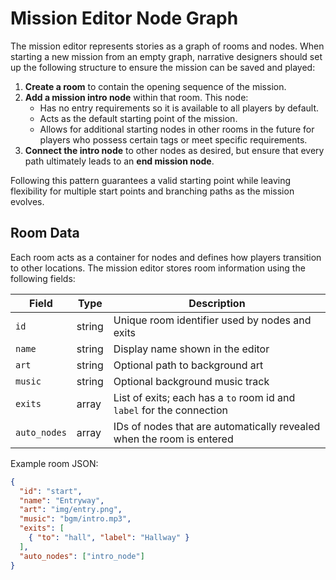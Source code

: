 # Mission Editor Node Graph

The mission editor represents stories as a graph of rooms and nodes. When starting a new mission from an empty graph, narrative designers should set up the following structure to ensure the mission can be saved and played:

1. **Create a room** to contain the opening sequence of the mission.
2. **Add a mission intro node** within that room. This node:
   - Has no entry requirements so it is available to all players by default.
   - Acts as the default starting point of the mission.
   - Allows for additional starting nodes in other rooms in the future for players who possess certain tags or meet specific requirements.
3. **Connect the intro node** to other nodes as desired, but ensure that every path ultimately leads to an **end mission node**.

Following this pattern guarantees a valid starting point while leaving flexibility for multiple start points and branching paths as the mission evolves.

## Room Data

Each room acts as a container for nodes and defines how players transition to other locations. The mission editor stores room information using the following fields:

| Field        | Type   | Description                                                                  |
|------------- |--------|------------------------------------------------------------------------------|
| `id`         | string | Unique room identifier used by nodes and exits                              |
| `name`       | string | Display name shown in the editor                                            |
| `art`        | string | Optional path to background art                                             |
| `music`      | string | Optional background music track                                             |
| `exits`      | array  | List of exits; each has a `to` room id and `label` for the connection       |
| `auto_nodes` | array  | IDs of nodes that are automatically revealed when the room is entered       |

Example room JSON:

```json
{
  "id": "start",
  "name": "Entryway",
  "art": "img/entry.png",
  "music": "bgm/intro.mp3",
  "exits": [
    { "to": "hall", "label": "Hallway" }
  ],
  "auto_nodes": ["intro_node"]
}
```
